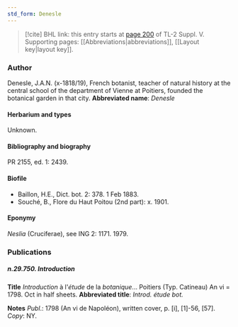 ```yaml
---
std_form: Denesle
---
```


> [!cite] BHL link: this entry starts at [page 200](https://www.biodiversitylibrary.org/page/33259246) of TL-2 Suppl. V.
> Supporting pages: [[Abbreviations|abbreviations]], [[Layout key|layout key]].

### Author

Denesle, J.A.N. (x-1818/19), French botanist, teacher of natural history at the central school of the department of Vienne at Poitiers, founded the botanical garden in that city. 
**Abbreviated name**: *Denesle*

#### Herbarium and types

Unknown.

#### Bibliography and biography

PR 2155, ed. 1: 2439.

#### Biofile

- Baillon, H.E., Dict. bot. 2: 378. 1 Feb 1883.
- Souché, B., Flore du Haut Poitou (2nd part): x. 1901.

#### Eponymy

*Neslia* (Cruciferae), see ING 2: 1171. 1979.

### Publications

##### n.29.750. Introduction

**Title**
*Introduction* à l'*étude* de la *botanique*... Poitiers (Typ. Catineau) An vi = 1798. Oct in half sheets.
**Abbreviated title**: *Introd. étude bot.*

**Notes**
*Publ*.: 1798 (An vi de Napoléon), written cover, p. \[i\], \[1\]-56, \[57\]. *Copy*: NY.

